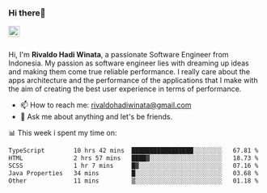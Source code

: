 ### Hi there👋
<a href="https://www.linkedin.com/in/rivaldohadiwinata/">
  <img align="left" alt="Rivaldo's LinkedIN" width="22px" src="https://upload.wikimedia.org/wikipedia/commons/8/81/LinkedIn_icon.svg" />
</a>

<br/>
<br/>

Hi, I'm **Rivaldo Hadi Winata**, a passionate Software Engineer from Indonesia. 
My passion as software engineer lies with dreaming up ideas and making them come true reliable performance. 
I really care about the apps architecture and the performance of the applications that I make with the aim of creating the best user experience in terms of performance.

- 📫 How to reach me: [rivaldohadiwinata@gmail.com](mailto:rivaldohadiwinata@gmail.com)
- 💬 Ask me about anything and let's be friends.

📊 This week i spent my time on:


<!--START_SECTION:waka-->

```txt
TypeScript        10 hrs 42 mins  █████████████████░░░░░░░░   67.81 %
HTML              2 hrs 57 mins   ████▓░░░░░░░░░░░░░░░░░░░░   18.73 %
SCSS              1 hr 7 mins     █▓░░░░░░░░░░░░░░░░░░░░░░░   07.16 %
Java Properties   34 mins         █░░░░░░░░░░░░░░░░░░░░░░░░   03.68 %
Other             11 mins         ▒░░░░░░░░░░░░░░░░░░░░░░░░   01.18 %
```

<!--END_SECTION:waka-->


<!--- 🔭 I’m currently working on Parnas FMS Project -->

<!--
**rivaldotjioe/rivaldotjioe** is a ✨ _special_ ✨ repository because its `README.md` (this file) appears on your GitHub profile.

Here are some ideas to get you started:

- 🔭 I’m currently working on ...
- 🌱 I’m currently learning ...
- 👯 I’m looking to collaborate on ...
- 🤔 I’m looking for help with ...
- 💬 Ask me about ...
- 📫 How to reach me: ...
- 😄 Pronouns: ...
- ⚡ Fun fact: ...
-->

